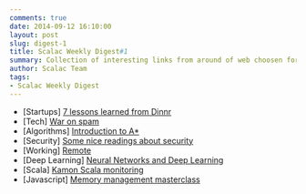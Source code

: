```yaml
---
comments: true
date: 2014-09-12 16:10:00
layout: post
slug: digest-1
title: Scalac Weekly Digest#1
summary: Collection of interesting links from around of web choosen for you by scalac team
author: Scalac Team
tags:
- Scalac Weekly Digest
---
```


* \[Startups\] [7 lessons learned from Dinnr](https://medium.com/@michalbohanes/seven-lessons-i-learned-from-the-failure-of-my-first-startup-dinnr-c166d1cfb8b8)
* \[Tech\] [War on spam](https://moderncrypto.org/mail-archive/messaging/2014/000780.html)
* \[Algorithms\] [Introduction to A*](http://www.redblobgames.com/pathfinding/a-star/introduction.html)
* \[Security\] [Some nice readings about security](http://dfir.org/?q=node/8/)
* \[Working\] [Remote](https://37signals.com/remote/)
* \[Deep Learning\] [Neural Networks and Deep Learning](http://neuralnetworksanddeeplearning.com/index.html)
* \[Scala\] [Kamon Scala monitoring](http://kamon.io/)
* \[Javascript\] [Memory management masterclass](https://speakerdeck.com/addyosmani/javascript-memory-management-masterclass)

